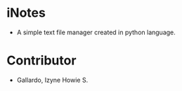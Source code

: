 # iNotes
- A simple text file manager created in python language.
# Contributor
- Gallardo, Izyne Howie S.

